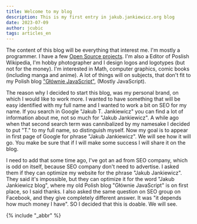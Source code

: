 ```yaml
---
title: Welcome to my blog
description: This is my first entry in jakub.jankiewicz.org blog
date: 2023-07-09
author: jcubic
tags: articles_en
---
```


The content of this blog will be everything that interest me. I'm mostly
a programmer. I have a few [Open Source projects](https://github.com/jcubic).
I'm also a Editor of Poslish Wikipedia, I'm hobby photographer and I design
logos and logotypes (but not for the money). I'm interested in Math, computer
graphics, comic books (including manga and anime). A lot of things will on subjects,
that don't fit to my Polish blog ["Głównie JavaScript"](https://jcubic.pl),
(Mostly JavaScript).

<!-- more -->

The reason why I decided to start this blog, was my personal brand, on which
I would like to work more. I wanted to have something that will be easy identified
with my full name and I wanted to work a bit on SEO for my name. If you search in Google "Jakub T. Jankiewicz" you can find a lot of information about me, not so much for
"Jakub Jankiewicz". A while ago when that second search term was cannibalized by
my namesake I decided to put "T." to my full name, so distinguish myself. Now my
goal is to appear in first page of Google for phrase "Jakub Jankiewicz". We will
see how it will go. You make be sure that if I will make some success I will
share it on the blog.

I need to add that some time ago, I've got an ad from SEO company, which is odd
on itself, because SEO company don't need to advertise. I asked them if they can
optimize my website for the phrase "Jakub Jankiewicz". They said it's impossible,
but they can optimize it for the word "Jakub Jankiewicz blog", where my old Polish
blog "Głównie JavaScript" is on first place, so I said thanks. I also asked the same
question on SEO group on Facebook, and they give completely different answer.
It was "it depends how much money I have". SO I decided that this is doable. We will see.

{% include "_abbr" %}
